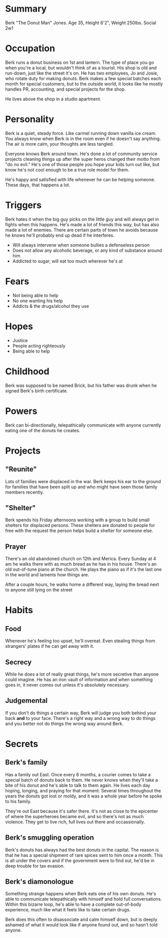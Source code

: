 # Summary

Berk "The Donut Man" Jones. Age 35, Height 6'2", Weight 250lbs. Social 2w1

# Occupation

Berk runs a donut business on 1st and lantern. The type of place you go when you're a local, but wouldn't think of as a tourist. His shop is old and run-down, just like the street it's on. He has two employees, Jo and Josie, who rotate duty for making donuts. Berk makes a few special batches each month for special customers, but to the outside world, it looks like he mostly handles PR, accounting, and special projects for the shop.

He lives above the shop in a studio apartment.

# Personality

Berk is a quiet, steady force. Like carmel running down vanilla ice cream. You always know when Berk is in the room even if he doesn't say anything. The air is more calm, your thoughts are less tangled.

Everyone knows Berk around town. He's done a lot of community service projects cleaning things up after the super heros changed their motto from "do no evil." He's one of those people you hope your kids turn out like, but know he's not cool enough to be a true role model for them.

He's happy and satisfied with life whenever he can be helping someone. These days, that happens a lot.

# Triggers

Berk hates it when the big guy picks on the little guy and will always get in fights when this happens. He's made a lot of friends this way, but has also made a lot of enemies. There are certain parts of town he avoids because he knows he'll probably end up dead if he interferes.

- Will always intervene when someone bullies a defenseless person
- Does not allow any alcoholic beverage, or any kind of substance around him
- Addicted to sugar, will eat too much wherever he's at

# Fears

- Not being able to help
- No one wanting his help
- Addicts & the drugs/alcohol they use

# Hopes

- Justice
- People acting righteously
- Being able to help

# Childhood

Berk was supposed to be named Brick, but his father was drunk when he signed Berk's birth certificate.

# Powers

Berk can bi-directionally, telepathically communicate with anyone currently eating one of the donuts he creates. 

# Projects

## "Reunite"

Lots of families were displaced in the war. Berk keeps his ear to the ground for families that have been split up and who might have seen those family members recently.

## "Shelter"

Berk spends his Friday afternoons working with a group to build small shelters for displaced persons. These shelters are donated to people for free with the request the person helps build a shelter for someone else.

## Prayer

There's an old abandoned church on 12th and Merica. Every Sunday at 4 am he walks there with as much bread as he has in his house. There's an old out-of-tune piano at the church. He plays the piano as if it's the last one in the world and laments how things are.

After a couple hours, he walks home a different way, laying the bread next to anyone still lying on the street

# Habits

## Food

Whenever he's feeling too upset, he'll overeat. Even stealing things from strangers' plates if he can get away with it.

## Secrecy

While he does a lot of really great things, he's more secretive than anyone could imagine. He has an iron vault of information and when something goes in, it never comes out unless it's absolutely necessary.

## Judgemental

If you don't do things a certain way, Berk will judge you both behind your back **and** to your face. There's a right way and a wrong way to do things and you better not do things the wrong way around Berk.

# Secrets

## Berk's family

Has a family out East. Once every 6 months, a courier comes to take a special batch of donuts back to them. He never knows when they'll take a bite of his donut and he's able to talk to them again. He lives each day hoping, longing, and praying for that moment. Several times throughout the years the donuts got lost or moldy, and it was a whole year before he spoke to his family.

They're out East because it's safer there. It's not as close to the epicenter of where the superheroes became evil, and so there's not as much violence. They get to live rich, full lives out there and occassionally.

## Berk's smuggling operation

Berk's donuts has always had the best donuts in the capital. The reason is that he has a special shipment of rare spices sent to him once a month. This is all under the covers and if the government were to find out, he'd be in deep trouble for tax evasion.

## Berk's diamonologue

Something strange happens when Berk eats one of his own donuts. He's able to communicate telepathically with himself and hold full conversations. Within this bizarre loop, he's able to have a complete out-of-body experience, much like what it feels like to take certain drugs.

Berk does this often to disassociate and calm himself down, but is deeply ashamed of what it would look like if anyone found out, and so hasn't told anyone.